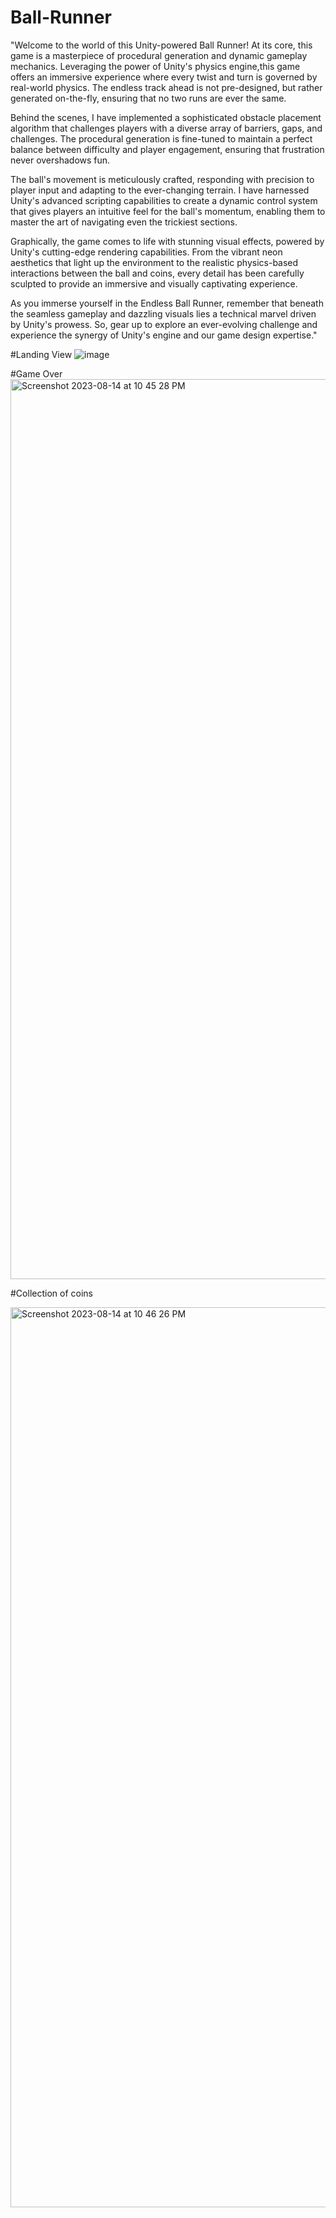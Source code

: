 # Ball-Runner
"Welcome to the world of this Unity-powered Ball Runner! At its core, this game is a masterpiece of procedural generation and dynamic gameplay mechanics. Leveraging the power of Unity's physics engine,this game offers an immersive experience where every twist and turn is governed by real-world physics. The endless track ahead is not pre-designed, but rather generated on-the-fly, ensuring that no two runs are ever the same.

Behind the scenes, I have implemented a sophisticated obstacle placement algorithm that challenges players with a diverse array of barriers, gaps, and challenges. The procedural generation is fine-tuned to maintain a perfect balance between difficulty and player engagement, ensuring that frustration never overshadows fun.

The ball's movement is meticulously crafted, responding with precision to player input and adapting to the ever-changing terrain. I have harnessed Unity's advanced scripting capabilities to create a dynamic control system that gives players an intuitive feel for the ball's momentum, enabling them to master the art of navigating even the trickiest sections.

Graphically, the game comes to life with stunning visual effects, powered by Unity's cutting-edge rendering capabilities. From the vibrant neon aesthetics that light up the environment to the realistic physics-based interactions between the ball and coins, every detail has been carefully sculpted to provide an immersive and visually captivating experience.

As you immerse yourself in the Endless Ball Runner, remember that beneath the seamless gameplay and dazzling visuals lies a technical marvel driven by Unity's prowess. So, gear up to explore an ever-evolving challenge and experience the synergy of Unity's engine and our game design expertise."

#Landing View
![image](https://github.com/kashishbansal03/Ball-Runner/assets/112632578/fdbc79b7-af87-43fd-9863-2fc37fe5f6a3)

#Game Over 
<img width="1440" alt="Screenshot 2023-08-14 at 10 45 28 PM" src="https://github.com/kashishbansal03/Ball-Runner/assets/112632578/54d79d40-f927-43f9-a73f-157a3452d539">



#Collection of coins

<img width="1440" alt="Screenshot 2023-08-14 at 10 46 26 PM" src="https://github.com/kashishbansal03/Ball-Runner/assets/112632578/f7ba022b-4b71-4f0d-b5d6-dbcb6f6f968a">





